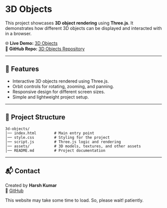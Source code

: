 # 3D Objects

This project showcases **3D object rendering** using **Three.js**. It demonstrates how different 3D objects can be displayed and interacted with in a browser.

🌐 **Live Demo:** [3D Objects](https://harshkumar7687.github.io/3d-objects/)  
📂 **GitHub Repo:** [3D Objects Repository](https://github.com/HarshKumar7687/3d-objects)

---

## 🚀 Features
- Interactive 3D objects rendered using Three.js.
- Orbit controls for rotating, zooming, and panning.
- Responsive design for different screen sizes.
- Simple and lightweight project setup.

---

## 📂 Project Structure
```
3d-objects/
│── index.html        # Main entry point
│── style.css         # Styling for the project
│── script.js         # Three.js logic and rendering
│── assets/           # 3D models, textures, and other assets
│── README.md         # Project documentation
```

---

## 📬 Contact
Created by **Harsh Kumar**  
🔗 [GitHub](https://github.com/HarshKumar7687)


This website may take some time to load. So, please wait! patiently.
